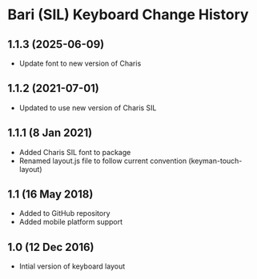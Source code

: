 Bari (SIL) Keyboard Change History
=======================

1.1.3 (2025-06-09)
------------------
* Update font to new version of Charis

1.1.2 (2021-07-01)
----------------
* Updated to use new version of Charis SIL

1.1.1 (8 Jan 2021)
-----------------
* Added Charis SIL font to package
* Renamed layout.js file to follow current convention (keyman-touch-layout)

1.1 (16 May 2018)
-----------------
* Added to GitHub repository
* Added mobile platform support

1.0 (12 Dec 2016)
-----------------
* Intial version of keyboard layout
